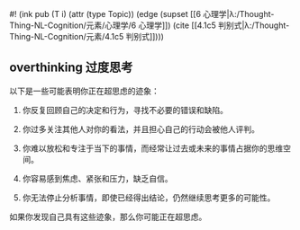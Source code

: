 #! (ink pub (T i) (attr (type Topic)) (edge (supset [[6 心理学|λ:/Thought-Thing-NL-Cognition/元素/心理学/6 心理学]]) (cite [[4.1c5 判别式|λ:/Thought-Thing-NL-Cognition/元素/4.1c5 判别式]])))

## overthinking 过度思考

以下是一些可能表明你正在超思虑的迹象：

1. 你反复回顾自己的决定和行为，寻找不必要的错误和缺陷。

2. 你过多关注其他人对你的看法，并且担心自己的行动会被他人评判。

3. 你难以放松和专注于当下的事情，而经常让过去或未来的事情占据你的思维空间。

4. 你容易感到焦虑、紧张和压力，缺乏自信。

5. 你无法停止分析事情，即使已经得出结论，仍然继续思考更多的可能性。

如果你发现自己具有这些迹象，那么你可能正在超思虑。